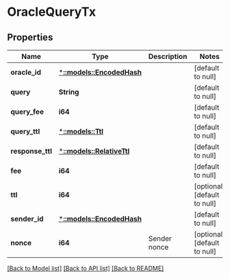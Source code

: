 # OracleQueryTx

## Properties
Name | Type | Description | Notes
------------ | ------------- | ------------- | -------------
**oracle_id** | [***::models::EncodedHash**](EncodedHash.md) |  | [default to null]
**query** | **String** |  | [default to null]
**query_fee** | **i64** |  | [default to null]
**query_ttl** | [***::models::Ttl**](TTL.md) |  | [default to null]
**response_ttl** | [***::models::RelativeTtl**](RelativeTTL.md) |  | [default to null]
**fee** | **i64** |  | [default to null]
**ttl** | **i64** |  | [optional] [default to null]
**sender_id** | [***::models::EncodedHash**](EncodedHash.md) |  | [default to null]
**nonce** | **i64** | Sender nonce | [optional] [default to null]

[[Back to Model list]](../README.md#documentation-for-models) [[Back to API list]](../README.md#documentation-for-api-endpoints) [[Back to README]](../README.md)


